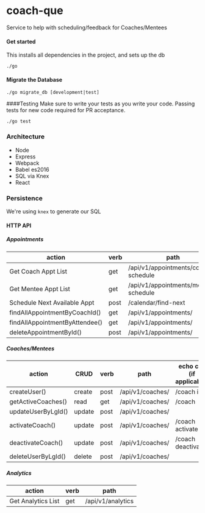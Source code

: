 # coach-que
Service to help with scheduling/feedback for Coaches/Mentees

#### Get started
This installs all dependencies in the project, and sets up the db
```
./go
```

#### Migrate the Database

```
./go migrate_db [development|test]
```

####Testing
Make sure to write your tests as you write your code. Passing tests for new code required for PR acceptance.
```
./go test
```

### Architecture

- Node
- Express
- Webpack
- Babel es2016
- SQL via Knex
- React

### Persistence

We're using `knex` to generate our SQL

#### HTTP API

##### Appointments

| action                           | verb | path                       |
| -------------------------------- | ---- | -------------------------- |
| Get Coach Appt List              | get  | /api/v1/appointments/coach-schedule      |
| Get Mentee Appt List             | get  | /api/v1/appointments/mentee-schedule      |
| Schedule Next Available Appt | post | /calendar/find-next     |
| findAllAppointmentByCoachId()    | get  | /api/v1/appointments/      |
| findAllAppointmentByAttendee()   | get  | /api/v1/appointments/      |
| deleteAppointmentById()          | post | /api/v1/appointments/      |

##### Coaches/Mentees

| action                           | CRUD   | verb | path                       | echo call (if applicable) |
| -------------------------------- | ------ | ---- | -------------------------- | ------------------------- |
| createUser()                     | create | post | /api/v1/coaches/           | /coach init               |
| getActiveCoaches()               | read   | get  | /api/v1/coaches/           | /coach                    |
| updateUserByLgId()               | update | post | /api/v1/coaches/           |                           |
| activateCoach()                  | update | post | /api/v1/coaches/           | /coach activate           |
| deactivateCoach()                | update | post | /api/v1/coaches/           | /coach deactivate         |
| deleteUserByLgId()               | delete | post | /api/v1/coaches/           |                           |

##### Analytics

| action                           | verb | path                       |
| -------------------------------- | ---- | -------------------------- |
| Get Analytics List               | get  | /api/v1/analytics          |                    
